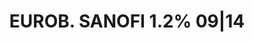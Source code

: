 ---
layout: asset
title: EUROB. SANOFI 1.2% 09|14                                    
isin: US801060AA22
---
